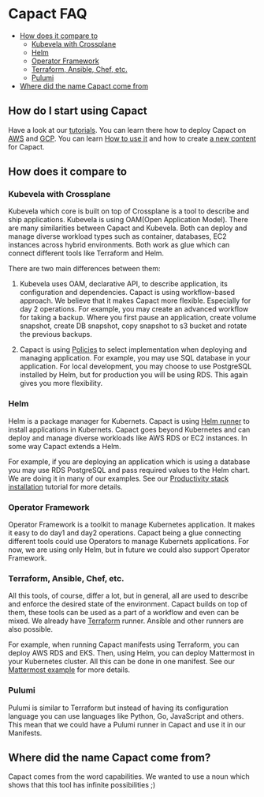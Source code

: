 # Capact FAQ

<!-- toc -->

- [How does it compare to](#how-does-it-compare-to)
  * [Kubevela with Crossplane](#kubevela-with-crossplane)
  * [Helm](#helm)
  * [Operator Framework](#operator-framework)
  * [Terraform, Ansible, Chef, etc.](#terraform-ansible-chef-etc)
  * [Pulumi](#pulumi)
- [Where did the name Capact come from](#where-did-the-name-capact-come-from)

<!-- tocstop -->

## How do I start using Capact

Have a look at our [tutorials](./tutorial/README.md). You can learn there how to deploy Capact on [AWS](./tutorial/capact-installation/aws-eks.md) and [GCP](./tutorial/capact-installation/gcp-gke.md). You can learn [How to use it](./tutorial/mattermost-installation/README.md) and how to create [a new content](./tutorial/content-creation/README.md) for Capact.

## How does it compare to

### Kubevela with Crossplane

Kubevela which core is built on top of Crossplane is a tool to describe and ship applications. Kubevela is using OAM(Open Application Model). 
There are many similarities between Capact and Kubevela. Both can deploy and manage diverse workload types such as container, databases, EC2 instances across hybrid environments. Both work as glue which can connect different tools like Terraform and Helm.

There are two main differences between them:

1. Kubevela uses OAM, declarative API, to describe application, its configuration and dependencies. Capact is using workflow-based approach. We believe that it makes Capact more flexible. Especially for day 2 operations.
For example, you may create an advanced workflow for taking a backup. Where you first pause an application, create volume snapshot, create DB snapshot, copy snapshot to s3 bucket and rotate the previous backups.

1. Capact is using [Policies](./policy-configuration.md) to select implementation when deploying and managing application. For example, you may use SQL database in your application. For local development, you may choose to use PostgreSQL installed by Helm, but for production you will be using RDS. This again gives you more flexibility.

### Helm

Helm is a package manager for Kubernets. Capact is using [Helm runner](../cmd/helm-runner/README.md) to install applications in Kubernets. Capact goes beyond Kubernetes and can deploy and manage diverse workloads like AWS RDS or EC2 instances. In some way Capact extends a Helm.

For example, if you are deploying an application which is using a database you may use RDS PostgreSQL and pass required values to the Helm chart. We are doing it in many of our examples. See our [Productivity stack installation](./tutorial/productivity-stack-installation/README.md) tutorial for more details.

### Operator Framework

Operator Framework is a toolkit to manage Kubernetes application. It makes it easy to do day1 and day2 operations. Capact being a glue connecting different tools could use Operators to manage Kubernets applications. For now, we are using only Helm, but in future we could also support Operator Framework.

### Terraform, Ansible, Chef, etc.

All this tools, of course, differ a lot, but in general, all are used to describe and enforce the desired state of the environment.
Capact builds on top of them, these tools can be used as a part of a workflow and even can be mixed. We already have [Terraform](../cmd/terraform-runner/README.md) runner. Ansible and other runners are also possible.

For example, when running Capact manifests using Terraform, you can deploy AWS RDS and EKS. Then, using Helm, you can deploy Mattermost in your Kubernetes cluster. All this can be done in one manifest. See our [Mattermost example](./tutorial/mattermost-installation/README.md) for more details.


### Pulumi

Pulumi is similar to Terraform but instead of having its configuration language you can use languages like Python, Go, JavaScript and others.
This mean that we could have a Pulumi runner in Capact and use it in our Manifests.

## Where did the name Capact come from?

Capact comes from the word capabilities. We wanted to use a noun which shows that this tool has infinite possibilities ;)

